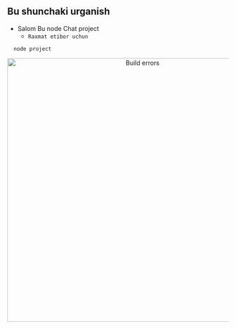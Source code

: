 ## Bu shunchaki urganish
- Salom Bu node Chat project
  - `Raxmat etibor uchun`
```
  node project 
```

<p align='center'>
<img src='https://cdn.jsdelivr.net/gh/marionebl/create-react-app@9f6282671c54f0874afd37a72f6689727b562498/screencast-error.svg' width='600' alt='Build errors'>
</p>

 

